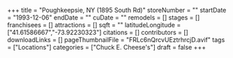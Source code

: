+++
title = "Poughkeepsie, NY (1895 South Rd)"
storeNumber = ""
startDate = "1993-12-06"
endDate = ""
cuDate = ""
remodels = []
stages = []
franchisees = []
attractions = []
sqft = ""
latitudeLongitude = ["41.61586667","-73.92230323"]
citations = []
contributors = []
downloadLinks = []
pageThumbnailFile = "FRLc6nQrcvUEztrhrcjD.avif"
tags = ["Locations"]
categories = ["Chuck E. Cheese's"]
draft = false
+++

